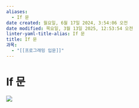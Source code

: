 ```yaml
---
aliases:
  - If 문
date created: 월요일, 6월 17일 2024, 3:54:06 오전
date modified: 목요일, 3월 13일 2025, 12:53:54 오전
linter-yaml-title-alias: If 문
title: If 문
과목:
  - "[[프로그래밍 입문]]"
---
```


# If 문

![](https://i.imgur.com/ZNcPLJY.png)
